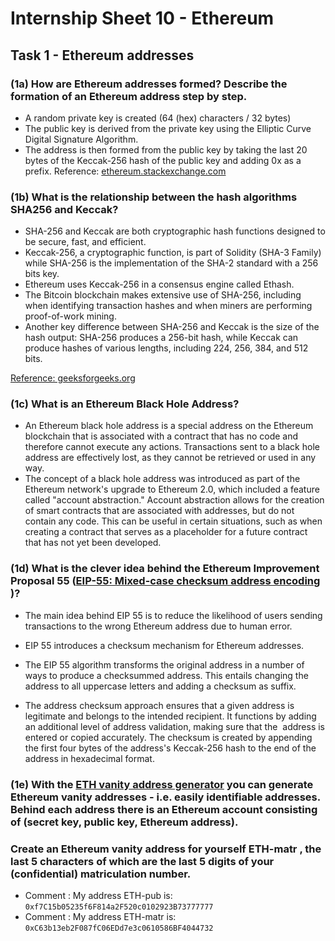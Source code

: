# Internship Sheet 10 - Ethereum

## Task 1 - Ethereum addresses
### (1a) How are Ethereum addresses formed? Describe the formation of an Ethereum address step by step.
* A random private key is created (64 (hex) characters / 32 bytes)
* The public key is derived from the private key  using the Elliptic Curve     Digital Signature Algorithm.
* The address is then formed from the public key by taking the last 20 bytes of the Keccak-256 hash of the public key and adding 0x as a prefix.
Reference: [ethereum.stackexchange.com](https://ethereum.stackexchange.com/questions/3542/how-are-ethereum-addresses-generated)
### (1b) What is the relationship between the hash algorithms SHA256 and Keccak?
* SHA-256 and Keccak are both cryptographic hash functions designed to be secure, fast, and efficient.
* Keccak-256, a cryptographic function, is part of Solidity (SHA-3 Family) while SHA-256 is the implementation of the SHA-2 standard with a 256 bits key.
* Ethereum uses Keccak-256 in a consensus engine called Ethash.
* The Bitcoin blockchain makes extensive use of SHA-256, including when identifying transaction hashes and when miners are performing proof-of-work mining.
* Another key difference between SHA-256 and Keccak is the size of the hash output: SHA-256 produces a 256-bit hash, while Keccak can produce hashes of various lengths, including 224, 256, 384, and 512 bits.

[Reference: geeksforgeeks.org](https://www.geeksforgeeks.org/difference-between-sha-256-and-keccak-256/)
### (1c) What is an Ethereum Black Hole Address?
* An Ethereum black hole address is a special address on the Ethereum blockchain that is associated with a contract that has no code and therefore cannot execute any actions. Transactions sent to a black hole address are effectively lost, as they cannot be retrieved or used in any way.
* The concept of a black hole address was introduced as part of the Ethereum network's upgrade to Ethereum 2.0, which included a feature called "account abstraction." Account abstraction allows for the creation of smart contracts that are associated with addresses, but do not contain any code. This can be useful in certain situations, such as when creating a contract that serves as a placeholder for a future contract that has not yet been developed.
### (1d) What is the clever idea behind the Ethereum Improvement Proposal 55 ([EIP-55: Mixed-case checksum address encoding](https://eips.ethereum.org/EIPS/eip-55) )?
* The main idea behind EIP 55 is to reduce the likelihood of users sending transactions to the wrong Ethereum address due to human error.

* EIP 55 introduces a checksum mechanism for Ethereum addresses.

* The EIP 55 algorithm transforms the original address in a number of ways to produce a checksummed address. This entails changing the address to all uppercase letters and adding a checksum as suffix.

* The address checksum approach ensures that a given address is legitimate and belongs to the intended recipient. It functions by adding an additional level of address validation, making sure that the  address is entered or copied accurately. The checksum is created by appending the first four bytes of the address's Keccak-256 hash to the end of the address in hexadecimal format.

### (1e) With the [ETH vanity address generator](https://vanity-eth.tk/) you can generate Ethereum vanity addresses - i.e. easily identifiable addresses. Behind each address there is an Ethereum account consisting of (secret key, public key, Ethereum address).
### Create an Ethereum vanity address for yourself ETH-matr , the last 5 characters of which are the last 5 digits of your (confidential) matriculation number.
* Comment : My address ETH-pub is:  `0xf7C15b05235f6F814a2F520c0102923B73777777`
* Comment : My address ETH-matr is: `0xC63b13eb2F087fC06EDd7e3c0610586BF4044732`



